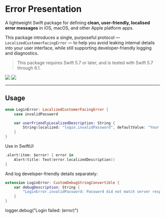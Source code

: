 # Error Presentation

A lightweight Swift package for defining **clean, user-friendly, localised error messages** in iOS, macOS, and other Apple platform apps.

This package introduces a single, purposeful protocol — `LocalizedCustomerFacingError` — to help you avoid leaking internal details into your user interface, while still supporting developer-friendly logging and diagnostics.

> This package requires Swift 5.7 or later, and is tested with Swift 5.7 through 6.1.

[![](https://img.shields.io/endpoint?url=https%3A%2F%2Fswiftpackageindex.com%2Fnashysolutions%2Ferror-presentation%2Fbadge%3Ftype%3Dswift-versions)](https://swiftpackageindex.com/nashysolutions/error-presentation)
[![](https://img.shields.io/endpoint?url=https%3A%2F%2Fswiftpackageindex.com%2Fnashysolutions%2Ferror-presentation%2Fbadge%3Ftype%3Dplatforms)](https://swiftpackageindex.com/nashysolutions/error-presentation)

---

## Usage

```swift
enum LoginError: LocalizedCustomerFacingError {
    case invalidPassword

    var userFriendlyLocalizedDescription: String {
        String(localized: "login.invalidPassword", defaultValue: "Your password is incorrect.")
    }
}
```

Use in SwiftUI

```swift
.alert(item: $error) { error in
    Alert(title: Text(error.localizedDescription))
}
```

And log developer-friendly details separately:

```swift
extension LoginError: CustomDebugStringConvertible {
    var debugDescription: String {
        "LoginError.invalidPassword: Password did not match server response"
    }
}
```

logger.debug("Login failed: \(error)")
